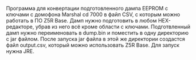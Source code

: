 Программа для конвертации подготовленного дампа EEPROM с ключами c домофона Marshal cd 7000 в файл CSV, с которым можно работать в ПО Z5R Base.
Дамп нужно подготовить в любом HEX-редакторе, убрав из него всё кроме области с ключами.
Подготвленный дамп нужно переименовать в dump.bin и поместить в одну директорию с jar файлом.
После запуска jar файла в этой же директории создастся файл output.csv, который можно использовать Z5R Base.
Для запуск нужна JRE.
